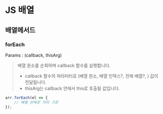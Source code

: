 # JS 배열

## 배열메서드

### forEach

Params : (callback, thisArg)

> 배열 원소를 순회하며 callback 함수를 실행합니다.
> 
> * callback 함수의 파라미터로 (배열 원소, 배열 인덱스?, 전체 배열?, ) 값이 전달됩니다.
> * thisArg는 callback 안에서 this로 호출될 값입니다.

```javascript
arr.forEach(el => {
    // 배열 반복문 처리 구문
});
```
